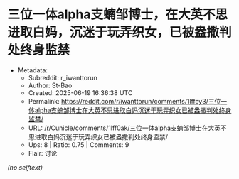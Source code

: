 # 三位一体alpha支蝻邹博士，在大英不思进取白妈，沉迷于玩弄织女，已被盎撒判处终身监禁

- Metadata:
  - Subreddit: r_iwanttorun
  - Author: St-Bao
  - Created: 2025-06-19 16:36:38 UTC
  - Permalink: https://reddit.com/r/iwanttorun/comments/1lffcy3/三位一体alpha支蝻邹博士在大英不思进取白妈沉迷于玩弄织女已被盎撒判处终身监禁/
  - URL: /r/Cunicle/comments/1lff0ak/三位一体alpha支蝻邹博士在大英不思进取白妈沉迷于玩弄织女已被盎撒判处终身监禁/
  - Ups: 8 | Ratio: 0.75 | Comments: 9
  - Flair: 讨论

_(no selftext)_
